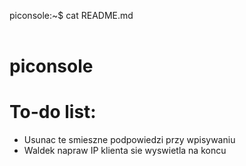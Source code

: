 <span id="a">piconsole</span>:<span id="b">~</span><span id="c">$</span> cat README.md<br/><br/>
# piconsole

# To-do list:
* Usunac te smieszne podpowiedzi przy wpisywaniu
* Waldek napraw IP klienta sie wyswietla na koncu
<br>
